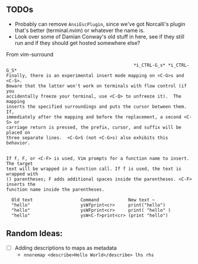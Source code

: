## TODOs

- Probably can remove `AnsiEscPlugin`, since we've got Norcalli's plugin that's better (terminal.nvim) or whatever the name is.
- Look over some of Damian Conway's old stuff in here, see if they still run and if they should get hosted somewhere else?


From vim-surround

```
                                                *i_CTRL-G_s* *i_CTRL-G_S*
Finally, there is an experimental insert mode mapping on <C-G>s and <C-S>.
Beware that the latter won't work on terminals with flow control (if you
accidentally freeze your terminal, use <C-Q> to unfreeze it).  The mapping
inserts the specified surroundings and puts the cursor between them.  If,
immediately after the mapping and before the replacement, a second <C-S> or
carriage return is pressed, the prefix, cursor, and suffix will be placed on
three separate lines.  <C-G>S (not <C-G>s) also exhibits this behavior.


If f, F, or <C-F> is used, Vim prompts for a function name to insert.  The target
text will be wrapped in a function call. If f is used, the text is wrapped with
() parentheses; F adds additional spaces inside the parentheses. <C-F> inserts the
function name inside the parentheses.

  Old text                  Command           New text ~
  "hello"                   ysWfprint<cr>     print("hello")
  "hello"                   ysWFprint<cr>     print( "hello" )
  "hello"                   ysW<C-f>print<cr> (print "hello")
```


## Random Ideas:

- [ ] Adding descriptions to maps as metadata
    - `nnoremap <describe>Hello World</describe> lhs rhs`
